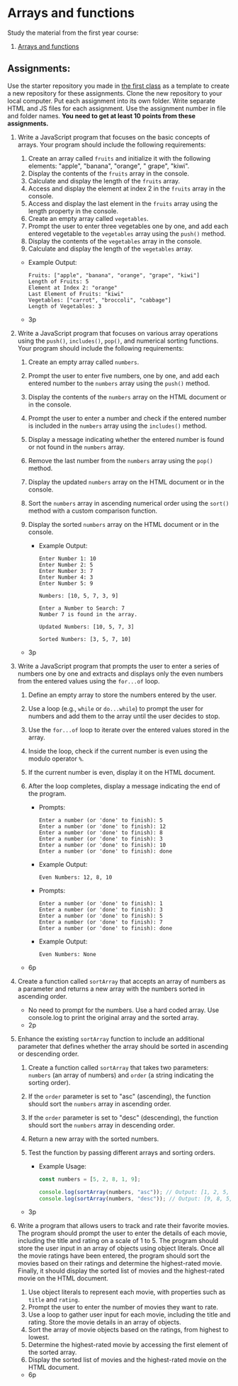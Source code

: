 # Arrays and functions

Study the material from the first year course:

1. [Arrays and functions](https://github.com/ilkkamtk/JavaScript-english/blob/main/taulukot-funktiot.md)

## Assignments:
Use the starter repository you made in [the first class](tools_pt2.md#generating-javascript-project-settings-for-prettier-eslint-and-editorconfig) as a template to create a new repository for these assignments.
Clone the new repository to your local computer. Put each assignment into its own folder. Write separate HTML and JS files for each assignment. Use the
assignment number in file and folder names. **You need to get at least 10 points from these assignments.**

1. Write a JavaScript program that focuses on the basic concepts of arrays. Your program
   should include the following requirements:
    1. Create an array called `fruits` and initialize it with the following elements: "apple", "banana", "orange", "
       grape", "kiwi".
    2. Display the contents of the `fruits` array in the console.
    3. Calculate and display the length of the `fruits` array.
    4. Access and display the element at index 2 in the `fruits` array in the console.
    5. Access and display the last element in the `fruits` array using the length property in the console.
    6. Create an empty array called `vegetables`.
    7. Prompt the user to enter three vegetables one by one, and add each entered vegetable to the `vegetables` array
       using the `push()` method.
    8. Display the contents of the `vegetables` array in the console.
    9. Calculate and display the length of the `vegetables` array.

    - Example Output:

        ```
        Fruits: ["apple", "banana", "orange", "grape", "kiwi"]
        Length of Fruits: 5
        Element at Index 2: "orange"
        Last Element of Fruits: "kiwi"
        Vegetables: ["carrot", "broccoli", "cabbage"]
        Length of Vegetables: 3
        ```
    - 3p

2. Write a JavaScript program that focuses on various array operations using the `push()`, `includes()`, `pop()`, and
   numerical sorting functions. Your program should include the following requirements:

    1. Create an empty array called `numbers`.
    2. Prompt the user to enter five numbers, one by one, and add each entered number to the `numbers` array using
       the `push()` method.
    3. Display the contents of the `numbers` array on the HTML document or in the console.
    4. Prompt the user to enter a number and check if the entered number is included in the `numbers` array using
       the `includes()` method.
    5. Display a message indicating whether the entered number is found or not found in the `numbers` array.
    6. Remove the last number from the `numbers` array using the `pop()` method.
    7. Display the updated `numbers` array on the HTML document or in the console.
    8. Sort the `numbers` array in ascending numerical order using the `sort()` method with a custom comparison
       function.
    9. Display the sorted `numbers` array on the HTML document or in the console.

        - Example Output:

          ```
          Enter Number 1: 10
          Enter Number 2: 5
          Enter Number 3: 7
          Enter Number 4: 3
          Enter Number 5: 9
          
          Numbers: [10, 5, 7, 3, 9]
          
          Enter a Number to Search: 7
          Number 7 is found in the array.
          
          Updated Numbers: [10, 5, 7, 3]
          
          Sorted Numbers: [3, 5, 7, 10]
          ```

    - 3p

3. Write a JavaScript program that prompts the user to enter a series of numbers one by one and extracts and displays
   only the even numbers from the entered values using the `for...of` loop.
    1. Define an empty array to store the numbers entered by the user.
    2. Use a loop (e.g., `while` or `do...while`) to prompt the user for numbers and add them to the array until the
       user decides to stop.
    3. Use the `for...of` loop to iterate over the entered values stored in the array.
    4. Inside the loop, check if the current number is even using the modulo operator `%`.
    5. If the current number is even, display it on the HTML document.
    6. After the loop completes, display a message indicating the end of the program.

        - Prompts:
           ```
           Enter a number (or 'done' to finish): 5
           Enter a number (or 'done' to finish): 12
           Enter a number (or 'done' to finish): 8
           Enter a number (or 'done' to finish): 3
           Enter a number (or 'done' to finish): 10
           Enter a number (or 'done' to finish): done
           ```

        - Example Output:
           ```
           Even Numbers: 12, 8, 10
           ```
        - Prompts:
            ```
            Enter a number (or 'done' to finish): 1
            Enter a number (or 'done' to finish): 3
            Enter a number (or 'done' to finish): 5
            Enter a number (or 'done' to finish): 7
            Enter a number (or 'done' to finish): done
            ```

        - Example Output:
            ```
            Even Numbers: None
            ```

    - 6p

4. Create a function called `sortArray` that accepts an array of numbers as a parameter and returns a new array with the
   numbers sorted in ascending order.
    - No need to prompt for the numbers. Use a hard coded array. Use console.log to print the original array and the
      sorted array.
    - 2p

5. Enhance the existing `sortArray` function to include an additional parameter that defines whether the array should be
   sorted in ascending or descending order.

    1. Create a function called `sortArray` that takes two parameters: `numbers` (an array of numbers) and `order` (a
       string indicating the sorting order).
    2. If the `order` parameter is set to "asc" (ascending), the function should sort the `numbers` array in ascending
       order.
    3. If the `order` parameter is set to "desc" (descending), the function should sort the `numbers` array in
       descending order.
    4. Return a new array with the sorted numbers.
    5. Test the function by passing different arrays and sorting orders.

        - Example Usage:

          ```javascript
          const numbers = [5, 2, 8, 1, 9];
          
          console.log(sortArray(numbers, "asc")); // Output: [1, 2, 5, 8, 9]
          console.log(sortArray(numbers, "desc")); // Output: [9, 8, 5, 2, 1]
          ```

    - 3p

6. Write a program that allows users to track and rate their favorite movies. The program should prompt the user to
   enter the details of each movie, including the title and rating on a scale of 1 to 5. The program should store the
   user input in an array of objects using object literals. Once all the movie ratings have been entered, the program
   should sort the movies based on their ratings and determine the highest-rated movie. Finally, it should display the
   sorted list of movies and the highest-rated movie on the HTML document.
    1. Use object literals to represent each movie, with properties such as `title` and `rating`.
    2. Prompt the user to enter the number of movies they want to rate.
    3. Use a loop to gather user input for each movie, including the title and rating. Store the movie details in an
       array
       of objects.
    4. Sort the array of movie objects based on the ratings, from highest to lowest.
    5. Determine the highest-rated movie by accessing the first element of the sorted array.
    6. Display the sorted list of movies and the highest-rated movie on the HTML document.

    - 6p
